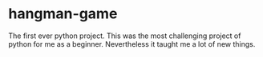 # hangman-game
The first ever python project.
This was the most challenging project of python for me as a beginner. Nevertheless it taught me a lot of new things.
